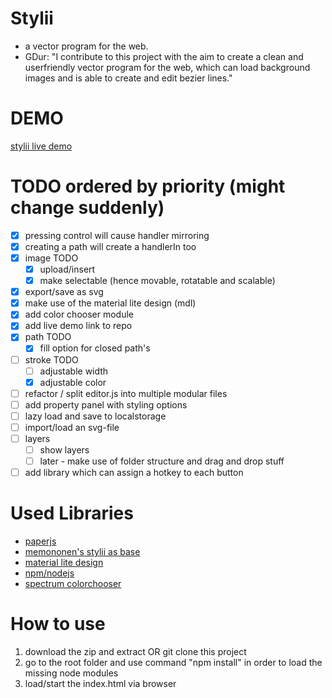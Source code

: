 # Stylii
 - a vector program for the web.
 - GDur: "I contribute to this project with the aim to create a clean and userfriendly vector program for the web, which can load background images and is able to create and edit bezier lines."
 
DEMO
==
 [stylii live demo](https://dl.dropboxusercontent.com/u/8938703/workspace/web/stylii/editor.html)

TODO ordered by priority (might change suddenly)
==
  - [x] pressing control will cause handler mirroring
  - [x] creating a path will create a handlerIn too
  - [x] image TODO
    - [x] upload/insert
    - [x] make selectable (hence movable, rotatable and scalable)
  - [x] export/save as svg
  - [x] make use of the material lite design (mdl)
  - [x] add color chooser module
  - [x] add live demo link to repo
  - [x] path TODO
    - [x] fill option for closed path's
  - [ ] stroke TODO
    - [ ] adjustable width
    - [x] adjustable color
  - [ ] refactor / split editor.js into multiple modular files 
  - [ ] add property panel with styling options
  - [ ] lazy load and save to localstorage
  - [ ] import/load an svg-file
  - [ ] layers
    - [ ] show layers
    - [ ] later - make use of folder structure and drag and drop stuff
  - [ ] add library which can assign a hotkey to each button

Used Libraries
==
 - [paperjs](http://paperjs.org/)
 - [memononen's stylii as base](https://github.com/memononen/stylii)
 - [material lite design](http://www.getmdl.io/)
 - [npm/nodejs](https://nodejs.org/en/)
 - [spectrum colorchooser](https://bgrins.github.io/spectrum/)
  
How to use
==
  1. download the zip and extract OR git clone this project
  2. go to the root folder and use command "npm install" in order to load the missing node modules
  3. load/start the index.html via browser
